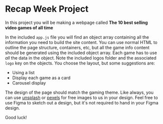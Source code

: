 # Recap Week Project

In this project you will be making a webpage called **The 10 best selling video games of all time**

In the included `app.js` file you will find an object array containing all the information you need to build the site content. You can use normal HTML to outline the page structure, containers, etc, but all the game info content should be generated using the included object array. Each game has to use _all_ the data in the object. Note the included logos folder and the associated `logo` key on the objects. You choose the layout, but some suggestions are:

- Using a list
- Display each game as a card
- Carousel display

The design of the page should match the gaming theme. Like always, you can use [unsplash](https://unsplash.com/) or [pexels](https://www.pexels.com/) for free images to us in your design. Feel free to use Figma to sketch out a design, but it's not required to hand in your Figma design.

Good luck!
